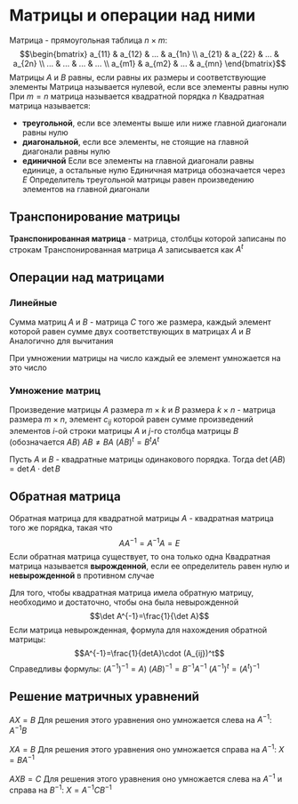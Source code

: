 # Матрицы и операции над ними
Матрица - прямоугольная таблица $n \times m$:
$$\begin{bmatrix}
a_{11} & a_{12} & ... & a_{1n} \\
a_{21} & a_{22} & ... & a_{2n} \\
... & ... & ... & ... \\
a_{m1} & a_{m2} & ... & a_{mn}
\end{bmatrix}$$
Матрицы $A$ и $B$ равны, если равны их размеры и соответствующие элементы
Матрица называется нулевой, если все элементы равны нулю
При $m=n$ матрица называется квадратной порядка $n$
Квадратная матрица называется:
- **треугольной**, если все элементы выше или ниже главной диагонали равны нулю
- **диагональной**, если все элементы, не стоящие на главной диагонали равны нулю
- **единичной** Если все элементы на главной диагонали равны единице, а остальные нулю
Единичная матрица обозначается через $E$
Определитель треугольной матрицы равен произведению элементов на главной диагонали
## Транспонирование матрицы
**Транспонированная матрица** - матрица, столбцы которой записаны по строкам
Транспонированная матрица $A$ записывается как $A^t$
## Операции над матрицами
### Линейные
Сумма матриц $A$ и $B$ - матрица $C$ того же размера, каждый элемент которой равен сумме двух соответствующих в матрицах $A$ и $B$
Аналогично для вычитания

При умножении матрицы на число каждый ее элемент умножается на это число
### Умножение матриц
Произведение матрицы $A$ размера $m \times k$ и $B$ размера $k \times n$ - матрица размера $m \times n$, элемент $c_{ij}$ которой равен сумме произведений элементов $i$-ой строки матрицы $A$ и $j$-го столбца матрицы $B$ (обозначается $AB$)
$AB\ne BA$
$(AB)^t=B^tA^t$

Пусть $A$ и $B$ - квадратные матрицы одинакового порядка. Тогда $\det(AB)=\det A \cdot \det B$
## Обратная матрица
Обратная матрица для квадратной матрицы $A$ - квадратная матрица того же порядка, такая что
$$AA^{-1}=A^{-1}A=E$$
Если обратная матрица существует, то она только одна
Квадратная матрица называется **вырожденной**, если ее определитель равен нулю и **невырожденной** в противном случае

Для того, чтобы квадратная матрица имела обратную матрицу, необходимо и достаточно, чтобы она была невырожденной
$$\det A^{-1}=\frac{1}{\det A}$$
Если матрица невырожденная, формула для нахождения обратной матрицы:
$$A^{-1}=\frac{1}{detA}\cdot (A_{ij})^t$$
Справедливы формулы:
$(A^{-1})^{-1}=A$)
$(AB)^{-1}=B^{-1}A^{-1}$
$(A^{-1})^t=(A^t)^{-1}$
## Решение матричных уравнений
$AX=B$
Для решения этого уравнения оно умножается слева на $A^{-1}$: $A^{-1}B$

$XA=B$
Для решения этого уравнения оно умножается справа на $A^{-1}$: $X=BA^{-1}$

$AXB=C$
Для решения этого уравнения оно умножается слева на $A^{-1}$ и справа на $B^{-1}$: $X=A^{-1}CB^{-1}$
